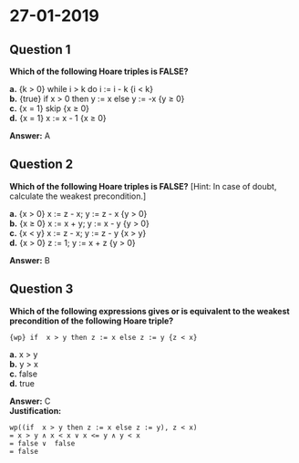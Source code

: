 # 27-01-2019

## Question 1

**Which of the following Hoare triples is FALSE?**

**a.** {k > 0} while i > k do i := i - k {i < k}  
**b.** {true} if x > 0 then y := x else y := -x {y  ≥ 0}  
**c.** {x = 1} skip {x ≥ 0}  
**d.** {x = 1} x := x - 1 {x ≥ 0}  

**Answer:** A  

## Question 2

**Which of the following Hoare triples is FALSE?**
[Hint: In case of doubt, calculate the weakest precondition.]

**a.** {x > 0} x := z - x; y := z - x {y > 0}  
**b.** {x ≥ 0} x :=  x + y; y := x - y {y > 0}  
**c.** {x < y} x := z - x; y := z - y {x > y}  
**d.** {x > 0} z := 1; y := x + z {y > 0}  

**Answer:** B   


## Question 3

**Which of the following expressions gives or is equivalent to the weakest precondition of the following Hoare triple?**
   ```
   {wp} if  x > y then z := x else z := y {z < x}
   ```

**a.** x > y    
**b.** y > x     
**c.** false     
**d.** true      

**Answer:** C  
**Justification:**
```
wp((if  x > y then z := x else z := y), z < x)
= x > y ∧ x < x ∨ x <= y ∧ y < x
= false ∨  false
= false
``` 

